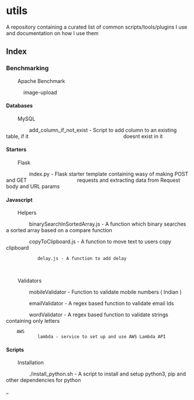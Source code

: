# utils

A repository containing a curated list of common scripts/tools/plugins I use and documentation on how I use them

## Index

### Benchmarking

        Apache Benchmark

            image-upload

#### Databases

        MySQL

                add_column_if_not_exist   - Script to add column to an existing table, if it                                                                  doesnt exist in it

#### Starters

        Flask

                index.py - Flask starter template containing wasy of making POST and GET                                   requests and extracting data from Request body and URL params

#### Javascript

        Helpers

                binarySearchInSortedArray.js - A function which binary searches a sorted array based on a compare function

                copyToClipboard.js - A function to move text to users copy clipboard

                delay.js - A function to add delay

    

        Validators

                mobileValidator - Function to validate mobile numbers ( Indian )

                emailValidator - A regex based function to validate email Ids

                wordValidator - A regex based function to validate strings containing only letters

        AWS
                lambda - service to set up and use AWS Lambda API



#### Scripts

        Installation

                ./install_python.sh - A script to install and setup python3, pip and other dependencies for python

_
